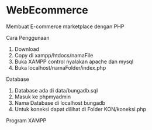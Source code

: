 # WebEcommerce
Membuat E-commerce marketplace dengan PHP

Cara Penggunaan
1. Download
2. Copy di xampp/htdocs/namaFile
3. Buka XAMPP control nyalakan apache dan mysql
4. Buka localhost/namaFolder/index.php

Database
1. Database ada di data/bungadb.sql
2. Masuk ke phpmyadmin
3. Nama Database di localhost bungadb
4. Untuk koneksi dapat dilihat di Folder KON/koneksi.php

Program XAMPP
